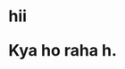 <!DOCOTYPE html>
<html lang="en">
    <head>
        <meta charset="UTF-8">
        <meta name="viewport"
        content="width=device-width,initial-scale=1.0">
        <title>who are you</title>
            <link rel="stylesheet"
            href="style.css">
    </head>
<body><h1>hii <welcome>
    <p>Kya ho raha h.<p>
        <script
        src="script.js"></script>
    </body>
    </html>
    


